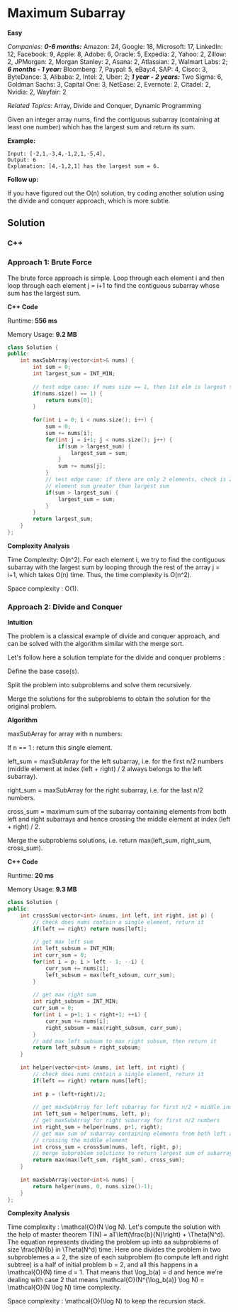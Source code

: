 # Maximum Subarray

**Easy**

_Companies_: ***0-6 months:*** Amazon: 24, Google: 18, Microsoft: 17, LinkedIn: 12, Facebook: 9, Apple: 8, Adobe: 6, Oracle: 5, Expedia: 2, Yahoo: 2, Zillow: 2, JPMorgan: 2, Morgan Stanley: 2, Asana: 2, Atlassian: 2, Walmart Labs: 2; ***6 months - 1 year:*** Bloomberg: 7, Paypal: 5, eBay:4, SAP: 4, Cisco: 3, ByteDance: 3, Alibaba: 2, Intel: 2, Uber: 2; ***1 year - 2 years:*** Two Sigma: 6, Goldman Sachs: 3, Capital One: 3, NetEase: 2, Evernote: 2, Citadel: 2, Nvidia: 2, Wayfair: 2

_Related Topics_: Array, Divide and Conquer, Dynamic Programming

Given an integer array nums, find the contiguous subarray (containing at least one number) which has the largest sum and return its sum.

**Example:**

~~~
Input: [-2,1,-3,4,-1,2,1,-5,4],
Output: 6
Explanation: [4,-1,2,1] has the largest sum = 6.
~~~

**Follow up:**

If you have figured out the O(n) solution, try coding another solution using the divide and conquer approach, which is more subtle.

## Solution

### C++

### Approach 1: Brute Force

The brute force approach is simple. Loop through each element i and then loop through each element j = i+1 to find the contiguous subarray whose sum has the largest sum.

**C++ Code**

Runtime: **556 ms**

Memory Usage: **9.2 MB**

~~~cpp
class Solution {
public:
    int maxSubArray(vector<int>& nums) {
        int sum = 0;
        int largest_sum = INT_MIN;
        
        // test edge case: if nums size == 1, then 1st elm is largest sum
        if(nums.size() == 1) {
            return nums[0];
        }
        
        for(int i = 0; i < nums.size(); i++) {
            sum = 0;
            sum += nums[i];
            for(int j = i+1; j < nums.size(); j++) {
                if(sum > largest_sum) {
                    largest_sum = sum;
                }
                sum += nums[j];
            }
            // test edge case: if there are only 2 elements, check is 2nd
            // element sum greater than largest sum
            if(sum > largest_sum) {
                largest_sum = sum;
            }
        }
        return largest_sum;
    }
};
~~~

**Complexity Analysis**

Time Complexity: O(n^2). For each element i, we try to find the contiguous subarray with the largest sum by looping through the rest of the array j = i+1, which takes O(n) time. Thus, the time complexity is O(n^2). 

Space complexity : O(1).

### Approach 2: Divide and Conquer

**Intuition**

The problem is a classical example of divide and conquer approach, and can be solved with the algorithm similar with the merge sort.

Let's follow here a solution template for the divide and conquer problems :

Define the base case(s).

Split the problem into subproblems and solve them recursively.

Merge the solutions for the subproblems to obtain the solution for the original problem.

**Algorithm**

maxSubArray for array with n numbers:

If n == 1 : return this single element.

left_sum = maxSubArray for the left subarray, i.e. for the first n/2 numbers (middle element at index (left + right) / 2 always belongs to the left subarray).

right_sum = maxSubArray for the right subarray, i.e. for the last n/2 numbers.

cross_sum = maximum sum of the subarray containing elements from both left and right subarrays and hence crossing the middle element at index (left + right) / 2.

Merge the subproblems solutions, i.e. return max(left_sum, right_sum, cross_sum).

**C++ Code**

Runtime: **20 ms**

Memory Usage: **9.3 MB**

~~~cpp
class Solution {
public:
    int crossSum(vector<int> &nums, int left, int right, int p) {
        // check does nums contain a single element, return it
        if(left == right) return nums[left];
        
        // get max left sum
        int left_subsum = INT_MIN;
        int curr_sum = 0;
        for(int i = p; i > left - 1; --i) {
            curr_sum += nums[i];
            left_subsum = max(left_subsum, curr_sum);
        }
        
        // get max right sum
        int right_subsum = INT_MIN;
        curr_sum = 0;
        for(int i = p+1; i < right+1; ++i) {
            curr_sum += nums[i];
            right_subsum = max(right_subsum, curr_sum);
        }
        // add max left subsum to max right subsum, then return it 
        return left_subsum + right_subsum;
    }
    
    int helper(vector<int> &nums, int left, int right) {
        // check does nums contain a single element, return it
        if(left == right) return nums[left];
        
        int p = (left+right)/2;
        
        // get maxSubArray for left subarray for first n/2 + middle index
        int left_sum = helper(nums, left, p);
        // get maxSubArray for right subarray for first n/2 numbers
        int right_sum = helper(nums, p+1, right);
        // get max sum of subarray containing elements from both left and right subarrays
        // crossing the middle element
        int cross_sum = crossSum(nums, left, right, p);
        // merge subproblem solutions to return largest sum of subarray
        return max(max(left_sum, right_sum), cross_sum);
    }
    
    int maxSubArray(vector<int>& nums) {
        return helper(nums, 0, nums.size()-1);
    }
};
~~~

**Complexity Analysis**

Time complexity : \mathcal{O}(N \log N). Let's compute the solution with the help of master theorem T(N) = aT\left(\frac{b}{N}\right) + \Theta(N^d). The equation represents dividing the problem up into aa subproblems of size \frac{N}{b} in \Theta(N^d) time. Here one divides the problem in two subproblemes a = 2, the size of each subproblem (to compute left and right subtree) is a half of initial problem b = 2, and all this happens in a \mathcal{O}(N) time d = 1. That means that \log_b(a) = d and hence we're dealing with case 2 that means \mathcal{O}(N^{\log_b(a)} \log N) = \mathcal{O}(N \log N) time complexity.

Space complexity : \mathcal{O}(\log N) to keep the recursion stack.